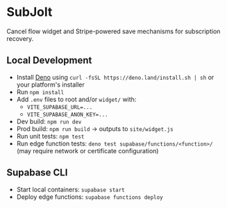 ﻿# SubJolt

Cancel flow widget and Stripe-powered save mechanisms for subscription recovery.

## Local Development

- Install [Deno](https://deno.land) using `curl -fsSL https://deno.land/install.sh | sh` or your platform's installer
- Run `npm install`
- Add `.env` files to root and/or `widget/` with:
  - `VITE_SUPABASE_URL=...`
  - `VITE_SUPABASE_ANON_KEY=...`
- Dev build: `npm run dev`
- Prod build: `npm run build` → outputs to `site/widget.js`
- Run unit tests: `npm test`
- Run edge function tests: `deno test supabase/functions/<function>/` (may require network or certificate configuration)

## Supabase CLI

- Start local containers: `supabase start`
- Deploy edge functions: `supabase functions deploy`

